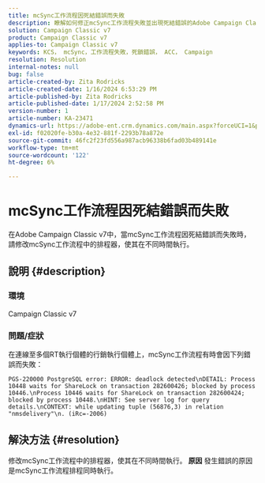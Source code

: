 ```yaml
---
title: mcSync工作流程因死結錯誤而失敗
description: 瞭解如何修正mcSync工作流程失敗並出現死結錯誤的Adobe Campaign Classic問題。 在mcSynch工作流程中修改排程器。
solution: Campaign Classic v7
product: Campaign Classic v7
applies-to: Campaign Classic v7
keywords: KCS， mcSync，工作流程失敗，死鎖錯誤， ACC， Campaign
resolution: Resolution
internal-notes: null
bug: false
article-created-by: Zita Rodricks
article-created-date: 1/16/2024 6:53:29 PM
article-published-by: Zita Rodricks
article-published-date: 1/17/2024 2:52:58 PM
version-number: 1
article-number: KA-23471
dynamics-url: https://adobe-ent.crm.dynamics.com/main.aspx?forceUCI=1&pagetype=entityrecord&etn=knowledgearticle&id=4133b986-a0b4-ee11-a569-6045bd006239
exl-id: f02020fe-b30a-4e32-881f-2293b78a872e
source-git-commit: 46fc2f23fd556a987acb96338b6fad03b489141e
workflow-type: tm+mt
source-wordcount: '122'
ht-degree: 6%

---
```


# mcSync工作流程因死結錯誤而失敗


在Adobe Campaign Classic v7中，當mcSync工作流程因死結錯誤而失敗時，請修改mcSync工作流程中的排程器，使其在不同時間執行。

## 說明 {#description}


### <b>環境</b>

Campaign Classic v7



### <b>問題/症狀</b>

在連線至多個RT執行個體的行銷執行個體上，mcSync工作流程有時會因下列錯誤而失敗：

`PGS-220000 PostgreSQL error: ERROR: deadlock detected\nDETAIL: Process 10448 waits for ShareLock on transaction 282600426; blocked by process 10446.\nProcess 10446 waits for ShareLock on transaction 282600424; blocked by process 10448.\nHINT: See server log for query details.\nCONTEXT: while updating tuple (56876,3) in relation "nmsdelivery"\n. (iRc=-2006)`


## 解決方法 {#resolution}


修改mcSync工作流程中的排程器，使其在不同時間執行。
<b>原因</b>
發生錯誤的原因是mcSync工作流程排程同時執行。
